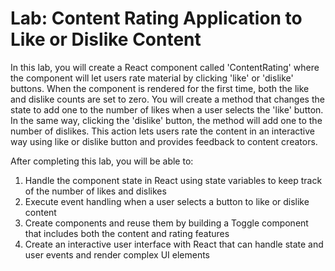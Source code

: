 # Lab: Content Rating Application to Like or Dislike Content

In this lab, you will create a React component called 'ContentRating' where the component will let users rate material by clicking 'like' or 'dislike' buttons. When the component is rendered for the first time, both the like and dislike counts are set to zero. You will create a method that changes the state to add one to the number of likes when a user selects the 'like' button. In the same way, clicking the 'dislike' button, the method will add one to the number of dislikes. This action lets users rate the content in an interactive way using like or dislike button and provides feedback to content creators.

After completing this lab, you will be able to:

1. Handle the component state in React using state variables to keep track of the number of likes and dislikes
2. Execute event handling when a user selects a button to like or dislike content
3. Create components and reuse them by building a Toggle component that includes both the content and rating features
4. Create an interactive user interface with React that can handle state and user events and render complex UI elements
